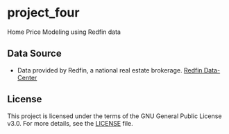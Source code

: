 # project_four

Home Price Modeling using Redfin data

## Data Source

* Data provided by Redfin, a national real estate brokerage.
[Redfin Data-Center](https://www.redfin.com/news/data-center/)

## License

This project is licensed under the terms of the GNU General Public License v3.0. For more details, see the [LICENSE](https://www.gnu.org/licenses/gpl-3.0.en.html) file.
